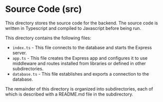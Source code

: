 # Source Code (src)

This directory stores the source code for the backend. The source code is written in Typescript and compiled to Javascript before being run.

This directory contains the following files:

- `index.ts` - This file connects to the database and starts the Express server.
- `app.ts` - This file creates the Express app and configures it to use middleware and routes installed from libraries or defined in other subdirectories.
- `database.ts` - This file establishes and exports a connection to the database.

The remainder of this directory is organized into subdirectories, each of which is described with a README.md file in the subdirectory.
